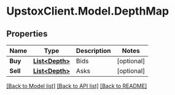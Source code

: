 # UpstoxClient.Model.DepthMap
## Properties

Name | Type | Description | Notes
------------ | ------------- | ------------- | -------------
**Buy** | [**List&lt;Depth&gt;**](Depth.md) | Bids | [optional] 
**Sell** | [**List&lt;Depth&gt;**](Depth.md) | Asks | [optional] 

[[Back to Model list]](../README.md#documentation-for-models) [[Back to API list]](../README.md#documentation-for-api-endpoints) [[Back to README]](../README.md)

